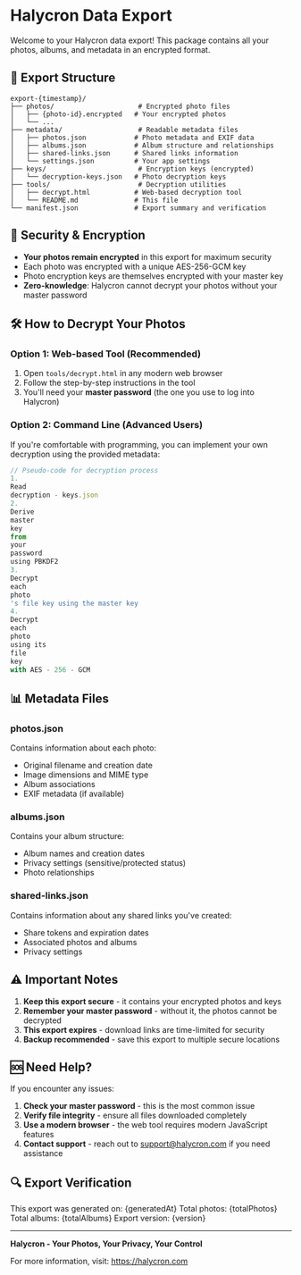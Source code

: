 # Halycron Data Export

Welcome to your Halycron data export! This package contains all your photos, albums, and metadata in an encrypted
format.

## 📁 Export Structure

```
export-{timestamp}/
├── photos/                     # Encrypted photo files
│   ├── {photo-id}.encrypted   # Your encrypted photos
│   └── ...
├── metadata/                   # Readable metadata files
│   ├── photos.json            # Photo metadata and EXIF data
│   ├── albums.json            # Album structure and relationships
│   ├── shared-links.json      # Shared links information
│   └── settings.json          # Your app settings
├── keys/                       # Encryption keys (encrypted)
│   └── decryption-keys.json   # Photo decryption keys
├── tools/                      # Decryption utilities
│   ├── decrypt.html           # Web-based decryption tool
│   └── README.md              # This file
└── manifest.json              # Export summary and verification
```

## 🔐 Security & Encryption

- **Your photos remain encrypted** in this export for maximum security
- Each photo was encrypted with a unique AES-256-GCM key
- Photo encryption keys are themselves encrypted with your master key
- **Zero-knowledge**: Halycron cannot decrypt your photos without your master password

## 🛠️ How to Decrypt Your Photos

### Option 1: Web-based Tool (Recommended)

1. Open `tools/decrypt.html` in any modern web browser
2. Follow the step-by-step instructions in the tool
3. You'll need your **master password** (the one you use to log into Halycron)

### Option 2: Command Line (Advanced Users)

If you're comfortable with programming, you can implement your own decryption using the provided metadata:

```javascript
// Pseudo-code for decryption process
1.
Read
decryption - keys.json
2.
Derive
master
key
from
your
password
using PBKDF2
3.
Decrypt
each
photo
's file key using the master key
4.
Decrypt
each
photo
using its
file
key
with AES - 256 - GCM
```

## 📊 Metadata Files

### photos.json

Contains information about each photo:

- Original filename and creation date
- Image dimensions and MIME type
- Album associations
- EXIF metadata (if available)

### albums.json

Contains your album structure:

- Album names and creation dates
- Privacy settings (sensitive/protected status)
- Photo relationships

### shared-links.json

Contains information about any shared links you've created:

- Share tokens and expiration dates
- Associated photos and albums
- Privacy settings

## ⚠️ Important Notes

1. **Keep this export secure** - it contains your encrypted photos and keys
2. **Remember your master password** - without it, the photos cannot be decrypted
3. **This export expires** - download links are time-limited for security
4. **Backup recommended** - save this export to multiple secure locations

## 🆘 Need Help?

If you encounter any issues:

1. **Check your master password** - this is the most common issue
2. **Verify file integrity** - ensure all files downloaded completely
3. **Use a modern browser** - the web tool requires modern JavaScript features
4. **Contact support** - reach out to support@halycron.com if you need assistance

## 🔍 Export Verification

This export was generated on: {generatedAt}
Total photos: {totalPhotos}
Total albums: {totalAlbums}
Export version: {version}

---

**Halycron - Your Photos, Your Privacy, Your Control**

For more information, visit: https://halycron.com 